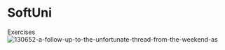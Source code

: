 # SoftUni
Exercises
![130652-a-follow-up-to-the-unfortunate-thread-from-the-weekend-as](https://user-images.githubusercontent.com/90639303/133889443-411eb5ab-02da-4947-bfce-126454b31b16.jpg)
